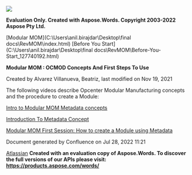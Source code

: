 ﻿![](OCMOD-Concepts-And-First-Steps-To-Use\_127740204.001.png)

**Evaluation Only. Created with Aspose.Words. Copyright 2003-2022 Aspose Pty Ltd.**

[Modular MOM](C:\Users\anil.birajdar\Desktop\final docs\RevMOM\index.html) [Before You Start](C:\Users\anil.birajdar\Desktop\final docs\RevMOM\Before-You-Start_127740192.html) 

**Modular MOM : OCMOD Concepts And First Steps To Use** 

Created by Alvarez Villanueva, Beatriz, last modified on Nov 19, 2021 

The following videos describe Opcenter Modular Manufacturing concepts and the procedure to create a Module:

[Intro to Modular MOM Metadata concepts](https://splm.sharepoint.com/sites/ModularMOM-WalkingSkeleton/Shared%20Documents/General/Team%20Onboarding%20Learning%20Path/Metadata%20Concepts/2020-05-01%20Intro%20to%20Modular%20MOM%20Metadata%20Concepts%20\(1h%2040min\).mp4)

[Introduction To Metadata Concept](https://splm.sharepoint.com/sites/ModularMOM-WalkingSkeleton/Shared%20Documents/General/Team%20Onboarding%20Learning%20Path/Metadata%20Concepts/2020-03-24%20Introduction%20Metadata%20Concept%20\(57min\).mp4)

[Modular MOM First Session: How to create a Module using Metadata](https://splm.sharepoint.com/sites/ModularMOM-WalkingSkeleton/Shared%20Documents/General/Team%20Onboarding%20Learning%20Path/2021-01-13%20How%20to%20create%20a%20Module%20using%20Metadata%20\(3h%2050%20min\).mp4) 

Document generated by Confluence on Jul 28, 2022 11:21

[Atlassian](https://www.atlassian.com/)
**Created with an evaluation copy of Aspose.Words. To discover the full versions of our APIs please visit: https://products.aspose.com/words/**
